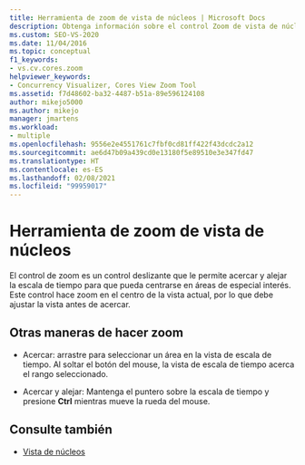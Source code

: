 ```yaml
---
title: Herramienta de zoom de vista de núcleos | Microsoft Docs
description: Obtenga información sobre el control Zoom de vista de núcleos, que le permite acercar y alejar la escala de tiempo, y conozca también otras formas de hacer zoom.
ms.custom: SEO-VS-2020
ms.date: 11/04/2016
ms.topic: conceptual
f1_keywords:
- vs.cv.cores.zoom
helpviewer_keywords:
- Concurrency Visualizer, Cores View Zoom Tool
ms.assetid: f7d48602-ba32-4487-b51a-89e596124108
author: mikejo5000
ms.author: mikejo
manager: jmartens
ms.workload:
- multiple
ms.openlocfilehash: 9556e2e4551761c7fbf0cd81ff422f43dcdc2a12
ms.sourcegitcommit: ae6d47b09a439cd0e13180f5e89510e3e347fd47
ms.translationtype: HT
ms.contentlocale: es-ES
ms.lasthandoff: 02/08/2021
ms.locfileid: "99959017"
---
```

# <a name="cores-view-zoom-tool"></a>Herramienta de zoom de vista de núcleos
El control de zoom es un control deslizante que le permite acercar y alejar la escala de tiempo para que pueda centrarse en áreas de especial interés. Este control hace zoom en el centro de la vista actual, por lo que debe ajustar la vista antes de acercar.

## <a name="other-ways-to-zoom"></a>Otras maneras de hacer zoom

- Acercar: arrastre para seleccionar un área en la vista de escala de tiempo. Al soltar el botón del mouse, la vista de escala de tiempo acerca el rango seleccionado.

- Acercar y alejar: Mantenga el puntero sobre la escala de tiempo y presione **Ctrl** mientras mueve la rueda del mouse.

## <a name="see-also"></a>Consulte también
- [Vista de núcleos](../profiling/cores-view.md)